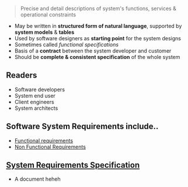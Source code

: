 > Precise and detail descriptions of system's functions, services & operational constraints
- May be written in **structured form of natural language**, supported by **system models** & **tables**
- Used by software designers as **starting point** for the system designs
- Sometimes called *functional specifications*
- Basis of a **contract** between the system developer and customer
- Should be **complete & consistent specification** of the whole system
## Readers
- Software developers
- System end user
- Client engineers
- System architects
## Software System Requirements include..
- [Functional requirements](Functional%20requirements.md)
- [Non Functional Requirements](Non%20Functional%20requirements.md)
## [System Requirements Specification](System%20Requirements%20Specification.md)
- A document heheh